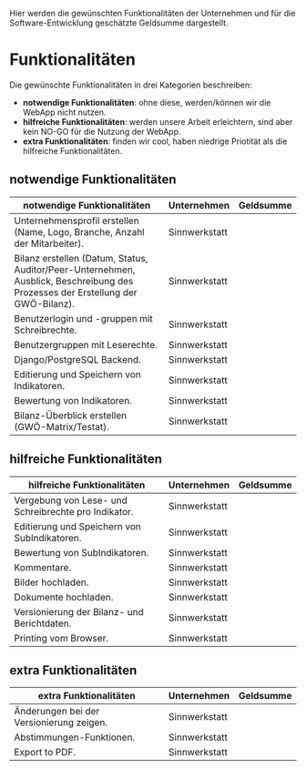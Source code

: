 Hier werden die gewünschten Funktionalitäten der Unternehmen und für die Software-Entwicklung geschätzte Geldsumme dargestellt.

# Funktionalitäten

Die gewünschte Funktionalitäten in drei Kategorien beschreiben:

* **notwendige Funktionalitäten**: ohne diese, werden/können wir die WebApp nicht nutzen.
* **hilfreiche Funktionalitäten**: werden unsere Arbeit erleichtern, sind aber kein NO-GO für die Nutzung der WebApp.
* **extra Funktionalitäten**: finden wir cool, haben niedrige Priotität als die hilfreiche Funktionalitäten.

## notwendige Funktionalitäten

| notwendige Funktionalitäten | Unternehmen | Geldsumme |
|--- | --- |--- |
| Unternehmensprofil erstellen (Name, Logo, Branche, Anzahl der Mitarbeiter). | Sinnwerkstatt |  |
| Bilanz erstellen (Datum, Status, Auditor/Peer-Unternehmen, Ausblick, Beschreibung des Prozesses der Erstellung der GWÖ-Bilanz). | Sinnwerkstatt |  |
| Benutzerlogin und -gruppen mit Schreibrechte. | Sinnwerkstatt |  |
| Benutzergruppen mit Leserechte. | Sinnwerkstatt |  |
| Django/PostgreSQL Backend. | Sinnwerkstatt |  |
| Editierung und Speichern von Indikatoren. | Sinnwerkstatt |  |
| Bewertung von Indikatoren. | Sinnwerkstatt |  |
| Bilanz-Überblick erstellen (GWÖ-Matrix/Testat). | Sinnwerkstatt |  |

## hilfreiche Funktionalitäten

| hilfreiche Funktionalitäten | Unternehmen | Geldsumme |
|--- | --- |--- |
| Vergebung von Lese- und Schreibrechte pro Indikator. | Sinnwerkstatt |  |
| Editierung und Speichern von SubIndikatoren. | Sinnwerkstatt |  |
| Bewertung von SubIndikatoren. | Sinnwerkstatt |  |
| Kommentare. | Sinnwerkstatt |  |
| Bilder hochladen. | Sinnwerkstatt |  |
| Dokumente hochladen. | Sinnwerkstatt |  |
| Versionierung der Bilanz- und Berichtdaten. | Sinnwerkstatt |  |
| Printing vom Browser. | Sinnwerkstatt |  |

## extra Funktionalitäten

| extra Funktionalitäten | Unternehmen | Geldsumme |
|--- | --- |--- |
| Änderungen bei der Versionierung zeigen. | Sinnwerkstatt |  |
| Abstimmungen-Funktionen. | Sinnwerkstatt |  |
| Export to PDF. | Sinnwerkstatt |  |
